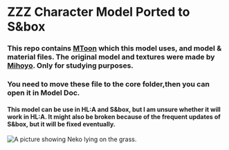 # ZZZ Character Model Ported to S&box
### This repo contains [MToon](https://github.com/edisonlee55/sbox-MToon) which this model uses, and model & material files. The original model and textures were made by [Mihoyo](https://www.mihoyo.com/). Only for studying purposes.

### You need to move these file to the core folder,then you can open it in Model Doc.
#### This model can be use in HL:A and S&box, but I am unsure whether it will work in HL:A. It might also be broken because of the frequent updates of S&box, but it will be fixed eventually.
![A picture showing Neko lying on the grass.](https://user-images.githubusercontent.com/99338058/203945499-b7ab1e28-52fe-4c1d-8605-d44ac4d1eaff.jpg)
